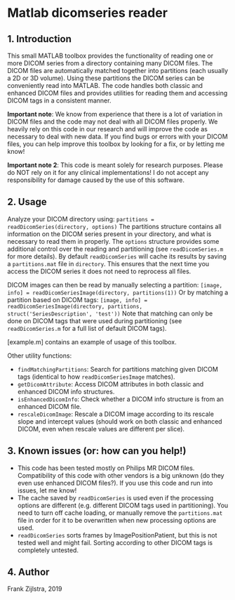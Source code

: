 # Matlab dicomseries reader
## 1. Introduction
This small MATLAB toolbox provides the functionality of reading one or more DICOM series from a directory containing many DICOM files. The DICOM files are automatically matched together into partitions (each usually a 2D or 3D volume). Using these partitions the DICOM series can be conveniently read into MATLAB. The code handles both classic and enhanced DICOM files and provides utilities for reading them and accessing DICOM tags in a consistent manner.

**Important note**: We know from experience that there is a lot of variation in DICOM files and the code may not deal with all DICOM files properly. We heavily rely on this code in our research and will improve the code as necessary to deal with new data. If you find bugs or errors with your DICOM files, you can help improve this toolbox by looking for a fix, or by letting me know!

**Important note 2**: This code is meant solely for research purposes. Please do NOT rely on it for any clinical implementations! I do not accept any responsibility for damage caused by the use of this software.

## 2. Usage
Analyze your DICOM directory using:
`partitions = readDicomSeries(directory, options)`
The partitions structure contains all information on the DICOM series present in your directory, and what is necessary to read them in properly. The `options` structure provides some additional control over the reading and partitioning (see `readDicomSeries.m` for more details). By default `readDicomSeries` will cache its results by saving a `partitions.mat` file in `directory`. This ensures that the next time you access the DICOM series it does not need to reprocess all files.

DICOM images can then be read by manually selecting a partition:
`[image, info] = readDicomSeriesImage(directory, partitions(1))`
Or by matching a partition based on DICOM tags:
`[image, info] = readDicomSeriesImage(directory, partitions, struct('SeriesDescription', 'test'))`
Note that matching can only be done on DICOM tags that were used during partitioning (see `readDicomSeries.m` for a full list of default DICOM tags).

[example.m] contains an example of usage of this toolbox.

Other utility functions:
* `findMatchingPartitions`: Search for partitions matching given DICOM tags (identical to how `readDicomSeriesImage` matches).
* `getDicomAttribute`: Access DICOM attributes in both classic and enhanced DICOM info structures.
* `isEnhancedDicomInfo`: Check whether a DICOM info structure is from an enhanced DICOM file.
* `rescaleDicomImage`: Rescale a DICOM image according to its rescale slope and intercept values (should work on both classic and enhanced DICOM, even when rescale values are different per slice).

## 3. Known issues (or: how can you help!)
* This code has been tested mostly on Philips MR DICOM files. Compatibility of this code with other vendors is a big unknown (do they even use enhanced DICOM files?). If you use this code and run into issues, let me know!
* The cache saved by `readDicomSeries` is used even if the processing options are different (e.g. different DICOM tags used in partitioning). You need to turn off cache loading, or manually remove the `partitions.mat` file in order for it to be overwritten when new processing options are used.
* `readDicomSeries` sorts frames by ImagePositionPatient, but this is not tested well and might fail. Sorting according to other DICOM tags is completely untested.

## 4. Author
Frank Zijlstra, 2019
